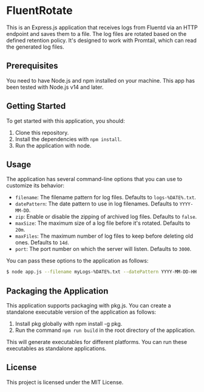# FluentRotate

This is an Express.js application that receives logs from Fluentd via an HTTP endpoint and saves them to a file. The log files are rotated based on the defined retention policy. It's designed to work with Promtail, which can read the generated log files.

## Prerequisites

You need to have Node.js and npm installed on your machine. This app has been tested with Node.js v14 and later.

## Getting Started

To get started with this application, you should:

1. Clone this repository.
2. Install the dependencies with `npm install`.
3. Run the application with node.

## Usage

The application has several command-line options that you can use to customize its behavior:

- `filename`: The filename pattern for log files. Defaults to `logs-%DATE%.txt`.
- `datePattern`: The date pattern to use in log filenames. Defaults to `YYYY-MM-DD`.
- `zip`: Enable or disable the zipping of archived log files. Defaults to `false`.
- `maxSize`: The maximum size of a log file before it's rotated. Defaults to `20m`.
- `maxFiles`: The maximum number of log files to keep before deleting old ones. Defaults to `14d`.
- `port`: The port number on which the server will listen. Defaults to `3000`.

You can pass these options to the application as follows:

```bash
$ node app.js --filename myLogs-%DATE%.txt --datePattern YYYY-MM-DD-HH --zip false --maxSize 50m --maxFiles 30d --port 8080
```

## Packaging the Application
This application supports packaging with pkg.js. You can create a standalone executable version of the application as follows:

1. Install pkg globally with npm install -g pkg.
2. Run the command `npm run build` in the root directory of the application.

This will generate executables for different platforms. You can run these executables as standalone applications.

## License
This project is licensed under the MIT License.